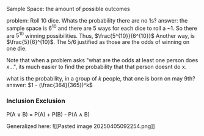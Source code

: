 
Sample Space: the amount of possible outcomes

problem: Roll 10 dice. Whats the probability there are no 1s?
answer: the sample space is $6^{10}$ and there are 5 ways for each dice to roll a ~1. So there are $5^{10}$ winning possibilities. Thus, $\frac{5^{10}}{6^{10}}$
Another way, is $\frac{5}{6}^{10}$. The 5/6 justified as those are the odds of winning on one die.

Note that when a problem asks "what are the odds at least one person does x...", its much easier to find the probability that that person doesnt do x.

what is the probability, in a group of $k$ people, that one is born on may 9th? 
answer: $1 - (\frac{364}{365})^k$

### Inclusion Exclusion

P(A $\lor$ B) = P(A) + P(B) - P(A $\land$ B)

Generalized here:
![[Pasted image 20250405092254.png]]